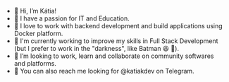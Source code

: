 
- 👋 Hi, I’m Kátia!
- 💞 I have a passion for IT and Education.
- 🤩 I love to work with backend development and build applications using Docker platform.
- 🚀 I'm currently working to improve my skills in Full Stack Development (but I prefer to work in the "darkness", like Batman 😆 🦇).
- 👀 I’m looking to work, learn and collaborate on community softwares and platforms.
- 💬 You can also reach me looking for @katiakdev on Telegram.
